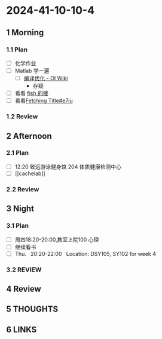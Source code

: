 # 2024-41-10-10-4

## 1 Morning

### 1.1 Plan

- [ ] 化学作业
- [ ] Matlab 学一遍
	- [ ] [编译优化 - OI Wiki](https://oi-wiki.org/lang/optimizations/)
		- 存疑
- [ ] 看看 [fish 的楼](https://shuiyuan.sjtu.edu.cn/t/topic/236351)
- [ ] 看看[Fetching Title#e7iu](https://fazzie-key.cool/2023/02/21/MLsys/)

### 1.2 Review

## 2 Afternoon

### 2.1 Plan

- [ ] 12:20 致远游泳健身馆 204 体质健康检测中心
- [ ] [[cachelab]]

### 2.2 Review

## 3 Night

### 3.1 Plan

- [ ] 周四18:20-20:00,教室上院100 心理
- [ ] 继续看书
- [ ] Thu.   20:20-22:00   Location: DSY105, SY102 for week 4

### 3.2 REVIEW

## 4 Review

## 5 THOUGHTS

## 6 LINKS
